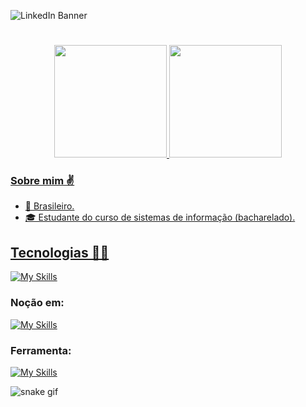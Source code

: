![LinkedIn Banner](https://github.com/PHenrique01/PHenrique01/assets/100245785/4762960b-217a-4b56-8eac-d8725bf23033)

#

<div align="center">
  <a href="https://github.com/PHenrique01">
  <img height="180em" src="https://github-readme-stats.vercel.app/api?username=PHenrique01&show_icons=true&theme=dark&include_all_commits=true&count_private=true"/>
  <img height="180em" src="https://github-readme-stats.vercel.app/api/top-langs/?username=PHenrique01&layout=compact&langs_count=7&theme=dark"/>
</div>

### Sobre mim ✌️ 
- 📍 Brasileiro.
- 🎓 Estudante do curso de sistemas de informação (bacharelado).

##
## Tecnologias 👨‍💻

[![My Skills](https://skillicons.dev/icons?i=html,css,js,bootstrap)](https://skillicons.dev)

### Noção em:

[![My Skills](https://skillicons.dev/icons?i=ruby,java)](https://skillicons.dev)

### Ferramenta:

[![My Skills](https://skillicons.dev/icons?i=figma)](https://skillicons.dev)


![snake gif](https://github.com/PHenrique01/PHenrique01/blob/output/github-contribution-grid-snake.svg)
